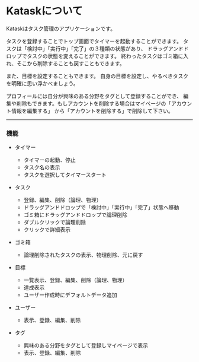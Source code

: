 # Kataskについて

Kataskはタスク管理のアプリケーションです。

タスクを登録することでトップ画面でタイマーを起動することができます。 
タスクは「検討中」「実行中」「完了」の３種類の状態があり、 
ドラッグアンドドロップでタスクの状態を変えることができます。 
終わったタスクはゴミ箱に入れ、そこから削除することも戻すこともできます。

また、目標を設定することもできます。 
自身の目標を設定し、やるべきタスクを明確に思い浮かべましょう。 

プロフィールには自分が興味のある分野をタグとして登録することができ、 
編集や削除もできます。もしアカウントを削除する場合はマイページの「アカウント情報を編集する」 
から「アカウントを削除する」で削除して下さい。 

___

### 機能

- タイマー
  - タイマーの起動、停止
  - タスク名の表示
  - タスクを選択してタイマースタート

- タスク
  - 登録、編集、削除（論理、物理）
  - ドラッグアンドドロップで「検討中」「実行中」「完了」状態へ移動
  - ゴミ箱にドラッグアンドドロップで論理削除
  - ダブルクリックで論理削除
  - クリックで詳細表示

- ゴミ箱
  - 論理削除されたタスクの表示、物理削除、元に戻す

- 目標
  - 一覧表示、登録、編集、削除（論理、物理）
  - 達成表示
  - ユーザー作成時にデフォルトデータ追加

- ユーザー
  - 表示、登録、編集、削除

- タグ
  - 興味のある分野をタグとして登録しマイページで表示
  - 表示、登録、編集、削除

